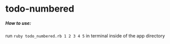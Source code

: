 # todo-numbered

##### How to use:

run `ruby todo_numbered.rb 1 2 3 4 5` in terminal inside of the app directory